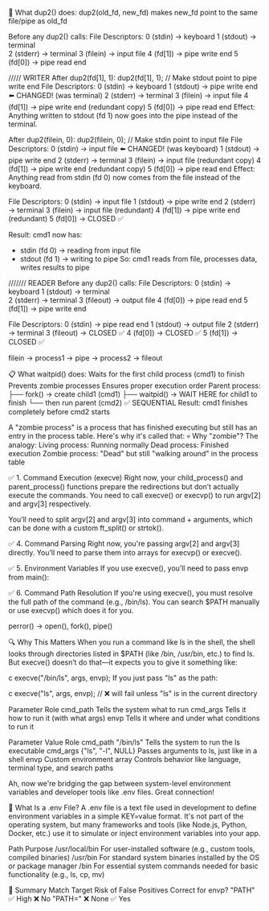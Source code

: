 🔄 What dup2() does:
dup2(old_fd, new_fd) makes new_fd point to the same file/pipe as old_fd

Before any dup2() calls:
File Descriptors:
0 (stdin)  → keyboard
1 (stdout) → terminal  
2 (stderr) → terminal
3 (filein) → input file
4 (fd[1])  → pipe write end
5 (fd[0])  → pipe read end

///// WRITER
After dup2(fd[1], 1):
dup2(fd[1], 1);  // Make stdout point to pipe write end
File Descriptors:
0 (stdin)  → keyboard
1 (stdout) → pipe write end  ⬅️ CHANGED! (was terminal)
2 (stderr) → terminal
3 (filein) → input file
4 (fd[1])  → pipe write end (redundant copy)
5 (fd[0])  → pipe read end
Effect: Anything written to stdout (fd 1) now goes into the pipe instead of the terminal.

After dup2(filein, 0):
dup2(filein, 0);  // Make stdin point to input file
File Descriptors:
0 (stdin)  → input file      ⬅️ CHANGED! (was keyboard)
1 (stdout) → pipe write end
2 (stderr) → terminal
3 (filein) → input file (redundant copy)
4 (fd[1])  → pipe write end (redundant copy)
5 (fd[0])  → pipe read end
Effect: Anything read from stdin (fd 0) now comes from the file instead of the keyboard.

File Descriptors:
0 (stdin)  → input file
1 (stdout) → pipe write end
2 (stderr) → terminal
3 (filein) → input file (redundant)
4 (fd[1])  → pipe write end (redundant)
5 (fd[0])  → CLOSED ✅

Result:
cmd1 now has:
- stdin (fd 0)  → reading from input file
- stdout (fd 1) → writing to pipe
So: cmd1 reads from file, processes data, writes results to pipe



/////// READER
Before any dup2() calls:
File Descriptors:
0 (stdin)  → keyboard
1 (stdout) → terminal  
2 (stderr) → terminal
3 (fileout) → output file
4 (fd[0])  → pipe read end
5 (fd[1])  → pipe write end

File Descriptors:
0 (stdin)  → pipe read end
1 (stdout) → output file
2 (stderr) → terminal
3 (fileout) → CLOSED ✅
4 (fd[0])  → CLOSED ✅
5 (fd[1])  → CLOSED ✅



filein -> process1 -> pipe -> process2 -> fileout


📋 What waitpid() does:
Waits for the first child process (cmd1) to finish
Prevents zombie processes
Ensures proper execution order
Parent process:
├── fork() → create child1 (cmd1)
├── waitpid() → WAIT HERE for child1 to finish
└── then run parent (cmd2) ✅ SEQUENTIAL
Result: cmd1 finishes completely before cmd2 starts

A "zombie process" is a process that has finished executing but still has an entry in the process table. Here's why it's called that:
💀 Why "zombie"?
The analogy:
Living process: Running normally
Dead process: Finished execution
Zombie process: "Dead" but still "walking around" in the process table

✅ 1. Command Execution (execve)
Right now, your child_process() and parent_process() functions prepare the redirections but don’t actually execute the commands. You need to call execve() or execvp() to run argv[2] and argv[3] respectively.

You’ll need to split argv[2] and argv[3] into command + arguments, which can be done with a custom ft_split() or strtok().

✅ 4. Command Parsing
Right now, you're passing argv[2] and argv[3] directly. You’ll need to parse them into arrays for execvp() or execve().

✅ 5. Environment Variables
If you use execve(), you’ll need to pass envp from main():

✅ 6. Command Path Resolution
If you're using execve(), you must resolve the full path of the command (e.g., /bin/ls). You can search $PATH manually or use execvp() which does it for you.

perror() -> open(), fork(), pipe()

🔍 Why This Matters
When you run a command like ls in the shell, the shell looks through directories listed in $PATH (like /bin, /usr/bin, etc.) to find ls. But execve() doesn’t do that—it expects you to give it something like:

c
execve("/bin/ls", args, envp);
If you just pass "ls" as the path:

c
execve("ls", args, envp); // ❌ will fail unless "ls" is in the current directory

Parameter	Role
cmd_path	Tells the system what to run
cmd_args	Tells it how to run it (with what args)
envp	Tells it where and under what conditions to run it


Parameter	Value	Role
cmd_path	"/bin/ls"	Tells the system to run the ls executable
cmd_args	{"ls", "-l", NULL}	Passes arguments to ls, just like in a shell
envp	Custom environment array	Controls behavior like language, terminal type, and search paths

Ah, now we're bridging the gap between system-level environment variables and developer tools like .env files. Great connection!

🧾 What Is a .env File?
A .env file is a text file used in development to define environment variables in a simple KEY=value format. It's not part of the operating system, but many frameworks and tools (like Node.js, Python, Docker, etc.) use it to simulate or inject environment variables into your app.

Path	Purpose
/usr/local/bin	For user-installed software (e.g., custom tools, compiled binaries)
/usr/bin	For standard system binaries installed by the OS or package manager
/bin	For essential system commands needed for basic functionality (e.g., ls, cp, mv)

🧠 Summary
Match Target	Risk of False Positives	Correct for envp?
"PATH"	✅ High	❌ No
"PATH="	❌ None	✅ Yes
